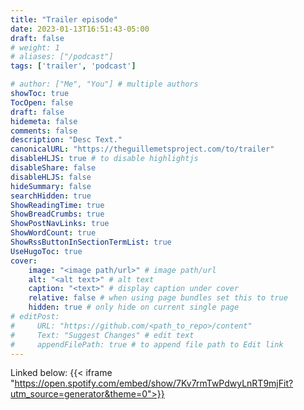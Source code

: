 ```yaml
---
title: "Trailer episode"
date: 2023-01-13T16:51:43-05:00
draft: false
# weight: 1
# aliases: ["/podcast"]
tags: ['trailer', 'podcast']

# author: ["Me", "You"] # multiple authors
showToc: true
TocOpen: false
draft: false
hidemeta: false
comments: false
description: "Desc Text."
canonicalURL: "https://theguillemetsproject.com/to/trailer"
disableHLJS: true # to disable highlightjs
disableShare: false
disableHLJS: false
hideSummary: false
searchHidden: true
ShowReadingTime: true
ShowBreadCrumbs: true
ShowPostNavLinks: true
ShowWordCount: true
ShowRssButtonInSectionTermList: true
UseHugoToc: true
cover:
    image: "<image path/url>" # image path/url
    alt: "<alt text>" # alt text
    caption: "<text>" # display caption under cover
    relative: false # when using page bundles set this to true
    hidden: true # only hide on current single page
# editPost:
#     URL: "https://github.com/<path_to_repo>/content"
#     Text: "Suggest Changes" # edit text
#     appendFilePath: true # to append file path to Edit link
---
```

Linked below:
{{< iframe "https://open.spotify.com/embed/show/7Kv7rmTwPdwyLnRT9mjFit?utm_source=generator&theme=0">}}
